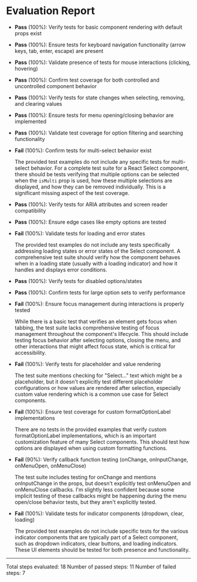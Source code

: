 # Evaluation Report

- **Pass** (100%): Verify tests for basic component rendering with default props exist
- **Pass** (100%): Ensure tests for keyboard navigation functionality (arrow keys, tab, enter, escape) are present
- **Pass** (100%): Validate presence of tests for mouse interactions (clicking, hovering)
- **Pass** (100%): Confirm test coverage for both controlled and uncontrolled component behavior
- **Pass** (100%): Verify tests for state changes when selecting, removing, and clearing values
- **Pass** (100%): Ensure tests for menu opening/closing behavior are implemented
- **Pass** (100%): Validate test coverage for option filtering and searching functionality
- **Fail** (100%): Confirm tests for multi-select behavior exist

    The provided test examples do not include any specific tests for multi-select behavior. For a complete test suite for a React Select component, there should be tests verifying that multiple options can be selected when the `isMulti` prop is used, how these multiple selections are displayed, and how they can be removed individually. This is a significant missing aspect of the test coverage.

- **Pass** (100%): Verify tests for ARIA attributes and screen reader compatibility
- **Pass** (100%): Ensure edge cases like empty options are tested
- **Fail** (100%): Validate tests for loading and error states

    The provided test examples do not include any tests specifically addressing loading states or error states of the Select component. A comprehensive test suite should verify how the component behaves when in a loading state (usually with a loading indicator) and how it handles and displays error conditions.

- **Pass** (100%): Verify tests for disabled options/states
- **Pass** (100%): Confirm tests for large option sets to verify performance
- **Fail** (100%): Ensure focus management during interactions is properly tested

    While there is a basic test that verifies an element gets focus when tabbing, the test suite lacks comprehensive testing of focus management throughout the component's lifecycle. This should include testing focus behavior after selecting options, closing the menu, and other interactions that might affect focus state, which is critical for accessibility.

- **Fail** (100%): Verify tests for placeholder and value rendering

    The test suite mentions checking for "Select..." text which might be a placeholder, but it doesn't explicitly test different placeholder configurations or how values are rendered after selection, especially custom value rendering which is a common use case for Select components.

- **Fail** (100%): Ensure test coverage for custom formatOptionLabel implementations

    There are no tests in the provided examples that verify custom formatOptionLabel implementations, which is an important customization feature of many Select components. This should test how options are displayed when using custom formatting functions.

- **Fail** (90%): Verify callback function testing (onChange, onInputChange, onMenuOpen, onMenuClose)

    The test suite includes testing for onChange and mentions onInputChange in the props, but doesn't explicitly test onMenuOpen and onMenuClose callbacks. I'm slightly less confident because some implicit testing of these callbacks might be happening during the menu open/close behavior tests, but they aren't explicitly tested.

- **Fail** (100%): Validate tests for indicator components (dropdown, clear, loading)

    The provided test examples do not include specific tests for the various indicator components that are typically part of a Select component, such as dropdown indicators, clear buttons, and loading indicators. These UI elements should be tested for both presence and functionality.

---

Total steps evaluated: 18
Number of passed steps: 11
Number of failed steps: 7